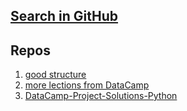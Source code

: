 ## [Search in GitHub](https://github.com/topics/datacamp-projects)

## Repos
1. [good structure](https://github.com/AnuragAnalog/Datacamp/blob/master/courses/python/Intermediate-Python/chapter-1/Additional-Customizations.py)
2. [more lections from DataCamp](https://github.com/anhhaibkhn/Data-Science-selfstudy-notes-Blog/blob/master/_notebooks/A%20Visual%20History%20of%20Nobel%20Prize%20Winners/2022-02-16-A%20Visual%20History%20of%20Nobel%20Prize%20Winner.ipynb)
3. [DataCamp-Project-Solutions-Python](https://github.com/veeralakrishna/DataCamp-Project-Solutions-Python)

